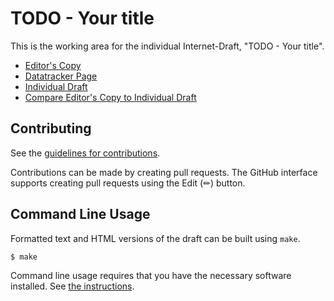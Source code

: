 # TODO - Your title

This is the working area for the individual Internet-Draft, "TODO - Your title".

* [Editor's Copy](https://oscargdd.github.io/draft-ogondio-opsawg-ospf-topology/#go.draft-ogondio-opsawg-ospf-topology.html)
* [Datatracker Page](https://datatracker.ietf.org/doc/draft-ogondio-opsawg-ospf-topology)
* [Individual Draft](https://datatracker.ietf.org/doc/html/draft-ogondio-opsawg-ospf-topology)
* [Compare Editor's Copy to Individual Draft](https://oscargdd.github.io/draft-ogondio-opsawg-ospf-topology/#go.draft-ogondio-opsawg-ospf-topology.diff)


## Contributing

See the
[guidelines for contributions](https://github.com/oscargdd/draft-ogondio-opsawg-ospf-topology/blob/main/CONTRIBUTING.md).

Contributions can be made by creating pull requests.
The GitHub interface supports creating pull requests using the Edit (✏) button.


## Command Line Usage

Formatted text and HTML versions of the draft can be built using `make`.

```sh
$ make
```

Command line usage requires that you have the necessary software installed.  See
[the instructions](https://github.com/martinthomson/i-d-template/blob/main/doc/SETUP.md).

